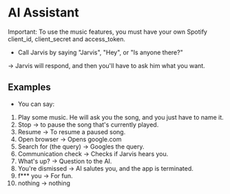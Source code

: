 # AI Assistant

Important: To use the music features, you must have your own Spotify client_id, client_secret and access_token.

* Call Jarvis by saying "Jarvis", "Hey", or "Is anyone there?"

-> Jarvis will respond, and then you'll have to ask him what you want.

## Examples
* You can say:

1. Play some music. He will ask you the song, and you just have to name it.
2. Stop -> to pause the song that's currently played.
3. Resume -> To resume a paused song.
4. Open browser -> Opens google.com
5. Search for (the query) -> Googles the query.
6. Communication check -> Checks if Jarvis hears you.
7. What's up? -> Question to the AI.
8. You're dismissed -> AI salutes you, and the app is terminated.
9. f*** you -> For fun.
10. nothing -> nothing 